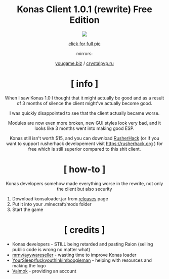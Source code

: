 <div align="center">

# Konas Client 1.0.1 (rewrite) Free Edition

![](https://crystalpvp.ru/konasrewrite/logo.png?pleaseiplogme)

[click for full pic](https://crystalpvp.ru/konasrewrite/logo_full.png)

mirrors:

[yougame.biz](https://yougame.biz/threads/231176/) / [crystalpvp.ru](https://crystalpvp.ru/konasrewrite/)

#
# [ info ]
When I saw Konas 1.0 I thought that it might actually be good and as a result of 3 months of silence the client might've actually become good.

I was quickly disappointed to see that the client actually became worse.

Modules are now even more broken, new GUI styles look very bad, and it looks like 3 months went into making good ESP.

Konas still isn't worth $15, and you can download [RusherHack](https://github.com/PlutoSolutions/John/blob/main/README.md) (or if you want to support rusherhack developement visit https://rusherhack.org ) for free which is still superior compared to this shit client.

# [ how-to ]

Konas developers somehow made everything worse in the rewrite, not only the client but also security

</div>

1. Download konsaloader.jar from [releases](https://github.com/PlutoSolutions/KonasRewrite/releases) page
0. Put it into your .minecraft/mods folder
0. Start the game

<div align="center">

# [ credits ]

</div>

+ Konas developers - STILL being retarded and pasting Raion (selling public code is wrong no matter what)
+ [mrnv/ayywareseller](https://github.com/mr-nv) - wasting time to improve Konas loader
+ [YourSleep/fuckyouthinkimboogieman](https://github.com/fuckyouthinkimboogieman) - helping with resources and making the logo
+ [Vaimok](https://github.com/Vaimok) - providing an account
